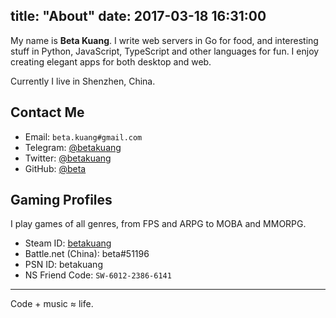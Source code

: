 title: "About"
date:  2017-03-18 16:31:00
---

My name is **Beta Kuang**. I write web servers in Go for food, and interesting stuff in Python, JavaScript, TypeScript and other languages for fun. I enjoy creating elegant apps for both desktop and web.

Currently I live in Shenzhen, China.

## Contact Me

- Email: `beta.kuang#gmail.com`
- Telegram: [@betakuang](https://t.me/betakuang)
- Twitter: [@betakuang](https://twitter.com/betakuang)
- GitHub: [@beta](https://github.com/beta)

## Gaming Profiles

I play games of all genres, from FPS and ARPG to MOBA and MMORPG.

- Steam ID: [betakuang](https://steamcommunity.com/id/betakuang)
- Battle.net (China): beta#51196
- PSN ID: betakuang
- NS Friend Code: `SW-6012-2386-6141`

- - -

Code + music ≈ life.
